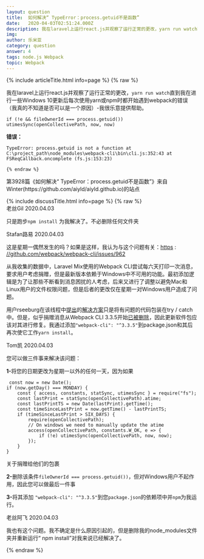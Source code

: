 ```yaml
---
layout: question
title:  如何解决“ TypeError：process.getuid不是函数”
date:   2020-04-03T02:51:24.000Z
description: 我在laravel上运行react.js并观察了运行正常的更改，yarn run watch直到我在进行一些Windows 10更新后每次使用yarn或n...
img: 
author: 乐米亚
category: question
answer: 4
tags: node.js Webpack
topic: Webpack
---
```

<div class="article-root">
  <div class="article">
    {% include articleTitle.html info=page %}
    {% raw %}
    <div class="article-content"><p><font style="vertical-align: inherit;"><font style="vertical-align: inherit;">我在laravel上运行react.js并观察了运行正常的更改，</font></font><code>yarn run watch</code><font style="vertical-align: inherit;"><font style="vertical-align: inherit;">直到我在进行一些Windows 10更新后每次使用yarn或npm时都开始遇到webpack的错误（我真的不知道是否可以是一个原因）-我很乐意提供帮助。</font></font></p>

<pre><code>if (!e &amp;&amp; fileOwnerId === process.getuid()) utimesSync(openCollectivePath, now, now)
</code></pre>

<p><strong><font style="vertical-align: inherit;"><font style="vertical-align: inherit;">错误：</font></font></strong></p>

<pre><code>TypeError: process.getuid is not a function at C:\project_path\node_modules\webpack-cli\bin\cli.js:352:43 at FSReqCallback.oncomplete (fs.js:153:23)
</code></pre></div>
    {% endraw %}
  </div>
  <p class="winter_mark">第3928篇《如何解决“ TypeError：process.getuid不是函数”》来自Winter(https://github.com/aiyld/aiyld.github.io)的站点</p>
  <div class="discuss-wrapper">
    {% include discussTitle.html info=page %}
    {% raw %}
    <div class="discuss-item">
        <div class="discuss-parent">
          <div class="discuss-meta">
            <span class="discuss-user">老丝Gil</span>
            <span class="discuss-time">2020.04.03</span>
          </div>
          <div class="discuss-comment"><p><font style="vertical-align: inherit;"><font style="vertical-align: inherit;">只是跑步</font></font><code>npm install</code><font style="vertical-align: inherit;"><font style="vertical-align: inherit;">
为我解决了。</font><font style="vertical-align: inherit;">不必删除任何文件夹</font></font></p></div>
        </div></div><div class="discuss-item">
        <div class="discuss-parent">
          <div class="discuss-meta">
            <span class="discuss-user">Stafan路易</span>
            <span class="discuss-time">2020.04.03</span>
          </div>
          <div class="discuss-comment"><p><font style="vertical-align: inherit;"><font style="vertical-align: inherit;">这是星期一偶然发生的吗？</font><font style="vertical-align: inherit;">如果是这样，我认为与这个问题有关：</font><a href="https://github.com/webpack/webpack-cli/issues/962" rel="noreferrer"><font style="vertical-align: inherit;">https</font></a><font style="vertical-align: inherit;"> :
 </font></font><a href="https://github.com/webpack/webpack-cli/issues/962" rel="noreferrer"><font style="vertical-align: inherit;"><font style="vertical-align: inherit;">//github.com/webpack/webpack-cli/issues/962</font></font></a></p>

<p><font style="vertical-align: inherit;"><font style="vertical-align: inherit;">从我收集的数据中，Laravel Mix使用的Webpack CLI尝试每六天打印一次消息，要求用户考虑捐赠，但是最新版本依赖于Windows中不可用的功能。</font><font style="vertical-align: inherit;">最初添加逻辑是为了让那些不断看到消息困扰的人考虑，后来又进行了调整以避免Mac和Linux用户的文件权限问题，但是后者的更改仅在星期一对Windows用户造成了问题。</font></font></p>

<p><a href="https://github.com/webpack/webpack-cli/issues/962#issuecomment-502946992" rel="noreferrer"><font style="vertical-align: inherit;"></font></a><font style="vertical-align: inherit;"><font style="vertical-align: inherit;">用户rseeburg在该线程中</font><a href="https://github.com/webpack/webpack-cli/issues/962#issuecomment-502946992" rel="noreferrer"><font style="vertical-align: inherit;">提出</font></a><font style="vertical-align: inherit;">的</font><a href="https://github.com/webpack/webpack-cli/issues/962#issuecomment-502946992" rel="noreferrer"><font style="vertical-align: inherit;">解决方案</font></a><font style="vertical-align: inherit;">只是将有问题的代码包装在try / catch中。</font><font style="vertical-align: inherit;">但是，似乎捐赠消息</font><font style="vertical-align: inherit;">从Webpack CLI 3.3.5开始</font></font><a href="https://github.com/webpack/webpack-cli/releases/tag/v3.3.5" rel="noreferrer"><font style="vertical-align: inherit;"><font style="vertical-align: inherit;">已被删除</font></font></a><font style="vertical-align: inherit;"><font style="vertical-align: inherit;">，因此更新软件包应该对其进行修复。</font><font style="vertical-align: inherit;">我通过添加</font></font><code>"webpack-cli": "^3.3.5"</code><font style="vertical-align: inherit;"><font style="vertical-align: inherit;">到package.json和其后</font><font style="vertical-align: inherit;">再次使它工作</font></font><code>yarn install</code><font style="vertical-align: inherit;"><font style="vertical-align: inherit;">。</font></font></p></div>
        </div></div><div class="discuss-item">
        <div class="discuss-parent">
          <div class="discuss-meta">
            <span class="discuss-user">Tom凯</span>
            <span class="discuss-time">2020.04.03</span>
          </div>
          <div class="discuss-comment"><p><font style="vertical-align: inherit;"><font style="vertical-align: inherit;">您可以做三件事来解决该问题：</font></font></p>

<p><strong><font style="vertical-align: inherit;"><font style="vertical-align: inherit;">1-</font></font></strong><font style="vertical-align: inherit;"><font style="vertical-align: inherit;">将您的日期更改为星期一以外的任何一天，因为如果</font></font></p>

<pre><code> const now = new Date();<font></font>
if (now.getDay() === MONDAY) {<font></font>
    const { access, constants, statSync, utimesSync } = require("fs");<font></font>
    const lastPrint = statSync(openCollectivePath).atime;<font></font>
    const lastPrintTS = new Date(lastPrint).getTime();<font></font>
    const timeSinceLastPrint = now.getTime() - lastPrintTS;<font></font>
    if (timeSinceLastPrint &gt; SIX_DAYS) {<font></font>
        require(openCollectivePath);<font></font>
        // On windows we need to manually update the atime<font></font>
        access(openCollectivePath, constants.W_OK, e =&gt; {<font></font>
            if (!e) utimesSync(openCollectivePath, now, now);<font></font>
        });<font></font>
    }<font></font>
}<font></font>
</code></pre>

<p><font style="vertical-align: inherit;"><font style="vertical-align: inherit;">关于捐赠给他们的包裹 </font></font></p>

<p><strong><font style="vertical-align: inherit;"><font style="vertical-align: inherit;">2-</font></font></strong><font style="vertical-align: inherit;"><font style="vertical-align: inherit;">删除该条件</font></font><code>fileOwnerId === process.getuid())</code><font style="vertical-align: inherit;"><font style="vertical-align: inherit;">，但对Windows用户不起作用，因此您可以做最后一件事</font></font></p>

<p><strong><font style="vertical-align: inherit;"><font style="vertical-align: inherit;">3-</font></font></strong><font style="vertical-align: inherit;"><font style="vertical-align: inherit;">将其添加      </font></font><code>"webpack-cli": "^3.3.5"</code><font style="vertical-align: inherit;"><font style="vertical-align: inherit;">到您</font></font><code>package.json</code><font style="vertical-align: inherit;"><font style="vertical-align: inherit;">的依赖项中并</font></font><code>npm</code><font style="vertical-align: inherit;"><font style="vertical-align: inherit;">为我</font><font style="vertical-align: inherit;">运行</font><font style="vertical-align: inherit;">。</font></font></p></div>
        </div></div><div class="discuss-item">
        <div class="discuss-parent">
          <div class="discuss-meta">
            <span class="discuss-user">老丝阿飞</span>
            <span class="discuss-time">2020.04.03</span>
          </div>
          <div class="discuss-comment"><p><font style="vertical-align: inherit;"><font style="vertical-align: inherit;">我也有这个问题。</font><font style="vertical-align: inherit;">我不确定是什么原因引起的，但是删除我的node_modules文件夹并重新运行“ npm install”对我来说已经解决了。</font></font></p></div>
        </div></div>
    {% endraw %}
  </div>
<div>
